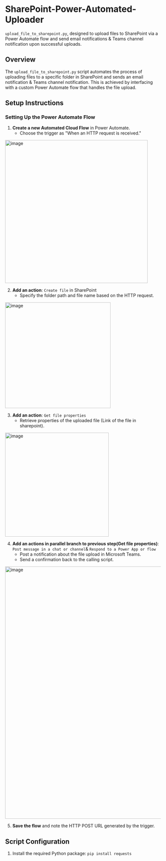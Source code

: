 # SharePoint-Power-Automated-Uploader

`upload_file_to_sharepoint.py`, designed to upload files to SharePoint via a Power Automate flow and send email notifications & Teams channel notification upon successful uploads.

## Overview

The `upload_file_to_sharepoint.py` script automates the process of uploading files to a specific folder in SharePoint and sends an email notification & Teams channel notification. This is achieved by interfacing with a custom Power Automate flow that handles the file upload.

## Setup Instructions

### Setting Up the Power Automate Flow

1. **Create a new Automated Cloud Flow** in Power Automate.
   - Choose the trigger as "When an HTTP request is received."
<img width="461" alt="image" src="https://github.com/user-attachments/assets/9757c843-9f3d-4be4-9047-def886299761">

2. **Add an action**: `Create file` in SharePoint
   - Specify the folder path and file name based on the HTTP request.
<img width="341" alt="image" src="https://github.com/user-attachments/assets/5042fb2b-10f3-4fd5-8500-9bac2644e7a3">

3. **Add an action**: `Get file properties`
   - Retrieve properties of the uploaded file (Link of the file in sharepoint).
<img width="335" alt="image" src="https://github.com/user-attachments/assets/0107b8cd-289f-449e-9adb-9b9b81ac5abe">

4. **Add an actions in parallel branch to previous step(Get file properties)**: `Post message in a chat or channel`& `Respond to a Power App or flow`
   - Post a notification about the file upload in Microsoft Teams.
   - Send a confirmation back to the calling script.
<img width="813" alt="image" src="https://github.com/user-attachments/assets/b9060e4d-1846-4e41-b3c8-0fc3be6242a4">

5. **Save the flow** and note the HTTP POST URL generated by the trigger.


## Script Configuration

1. Install the required Python package:
`pip install requests`
